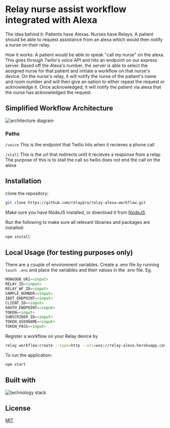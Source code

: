 # Relay nurse assist workflow integrated with Alexa

The idea behind it: Patients have Alexas. Nurses have Relays. A patient should be able to request assistance from an alexa which would then notify a nurse on their relay.

How it works: A patient would be able to speak "call my nurse" on the alexa. This goes through Twilio's voice API and hits an endpoint on our express server. Based off the Alexa's number, the server is able to select the assigned nurse for that patient and initiate a workflow on that nurse's device. On the nurse's relay, it will notify the nurse of the patient's name and room number and will then give an option to either repeat the request or acknowledge it. Once acknowledged, it will notify the patient via alexa that the nurse has acknowledged the request.

## Simplified Workflow Architecture
![architecture diagram](https://github.com/relaypro/relay-alexa-workflow/blob/master/assets/arch-diagram.png)
### Paths
`/voice` This is the endpoint that Twilio hits when it recieves a phone call

`/stall` This is the url that redirects until it recieves a response from a relay. The purpose of this is to stall the call so twilio does not end the call on the alexa

## Installation

clone the repository: 

```bash
git clone https://github.com/relaypro/relay-alexa-workflow.git
```

Make sure you have NodeJS installed, or download it from [NodeJS](https://nodejs.org/en/download/)

Run the following to make sure all relevant libraries and packages are installed:
```bash
npm install
```


## Local Usage (for testing purposes only)

There are a couple of environment variables. Create a .env file by running `touch .env` and place the variables and their values in the .env file.
Eg. 
```python
MONGODB_URI=<input>
RELAY_ID=<input>
RELAY_WF_ID=<input>
SAMPLE_NUMBER=<input>
IBOT_ENDPOINT=<input>
CLIENT_ID=<input>
OAUTH_ENDPOINT=<input>
TOKEN=<input>
SUBSCRIBER_ID=<input>
TOKEN_USERNAME=<input>
TOKEN_PASS=<input>
```

Register a workflow on your Relay device by

```bash
relay workflow:create --type=http --uri=wss://relay-alexa.herokuapp.com/alexa --name nurse-assist <device_id>
```

To run the application: 
```bash
npm start
```

## Built with
![technology stack](https://github.com/relaypro/relay-alexa-workflow/blob/master/assets/stack.png)

## License
[MIT](https://choosealicense.com/licenses/mit/)

